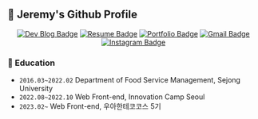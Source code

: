 ## 🍔 Jeremy's Github Profile

<div align=center>

[![Dev Blog Badge](http://img.shields.io/badge/-Dev%20Blog-181717?style=flat&logo=github&link=https://xlffm3.github.io)](https://velog.io/@shackstack)
[![Resume Badge](http://img.shields.io/badge/-Resume-blueviolet?style=flat&logo=notion&link=https://xlffm3.notion.site/xlffm3/d5ed848bced04634a408e69e5071e38a)](https://www.rallit.com/resumes/1189816@kms1061/%EA%B9%80%EB%AF%BC%EC%84%9D?theme=MINT_SORBET)
[![Portfolio Badge](http://img.shields.io/badge/-Portfolio-6DB33F?style=flat&logoColor=white&logo=spring&link=https://xlffm3.notion.site)](https://shackstack.notion.site/shackstack/Portfolio-857352952f1e4e5192d400020315f47f)
[![Gmail Badge](https://img.shields.io/badge/Gmail-EA4335?style=flat&logo=Gmail&logoColor=white&link=mailto:xlffm3@gmail.com)](mailto:minseok1061@gmail.com)
[![Instagram Badge](https://img.shields.io/badge/-Instagram-dd2a7b?style=flat-square&logo=instagram&logoColor=white&link=https://www.instagram.com/hong___o/)](https://www.instagram.com/mnsk_km/)

</div>

### 🏫 Education

- `2016.03~2022.02` Department of Food Service Management, Sejong University 
- `2022.08~2022.10` Web Front-end, Innovation Camp Seoul 
- `2023.02~` Web Front-end, 우아한테코코스 5기
